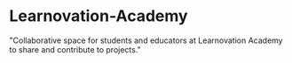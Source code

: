 # Learnovation-Academy
"Collaborative space for students and educators at Learnovation Academy to share and contribute to projects."
